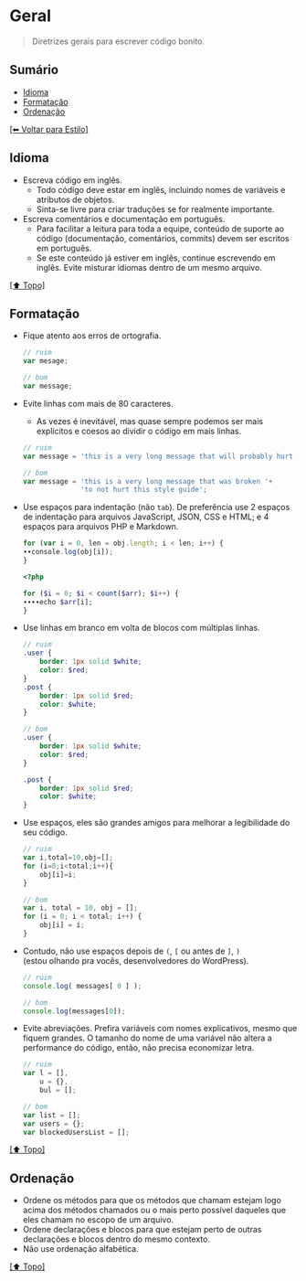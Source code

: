 # Geral

> Diretrizes gerais para escrever código bonito.

## Sumário

- [Idioma](#idioma)
- [Formatação](#formata%C3%A7%C3%A3o)
- [Ordenação](#ordena%C3%A7%C3%A3o)

[[⬅ Voltar para Estilo]](https://github.com/VictorOtavio/Guidelines/tree/master/estilo)

## Idioma

- Escreva código em inglês.
    - Todo código deve estar em inglês, incluindo nomes de variáveis e atributos de objetos.
    - Sinta-se livre para criar traduções se for realmente importante.
- Escreva comentários e documentação em português.
    - Para facilitar a leitura para toda a equipe, conteúdo de suporte ao código (documentação, comentários, commits) devem ser escritos em português.
    - Se este conteúdo já estiver em inglês, continue escrevendo em inglês. Evite misturar idiomas dentro de um mesmo arquivo.

[[⬆ Topo]](#sum%C3%A1rio)

## Formatação

- Fique atento aos erros de ortografia.

    ```javascript
    // ruim
    var mesage;

    // bom
    var message;
    ```

- Evite linhas com mais de 80 caracteres.
    - As vezes é inevitável, mas quase sempre podemos ser mais explícitos e coesos ao dividir o código em mais linhas.

    ```javascript
    // ruim
    var message = 'this is a very long message that will probably hurt this style guide so I can explain how to properly use it';

    // bom
    var message = 'this is a very long message that was broken '+
                  'to not hurt this style guide';
    ```

- Use espaços para indentação (não `tab`). De preferência use 2 espaços de indentação para arquivos JavaScript, JSON, CSS e HTML; e 4 espaços para arquivos PHP e Markdown.

    ```javascript
    for (var i = 0, len = obj.length; i < len; i++) {
    ∙∙console.log(obj[i]);
    }
    ```

    ```php
    <?php

    for ($i = 0; $i < count($arr); $i++) {
    ∙∙∙∙echo $arr[i];
    }
    ```

- Use linhas em branco em volta de blocos com múltiplas linhas.

    ```scss
    // ruim
    .user {
        border: 1px solid $white;
        color: $red;
    }
    .post {
        border: 1px solid $red;
        color: $white;
    }

    // bom
    .user {
        border: 1px solid $white;
        color: $red;
    }

    .post {
        border: 1px solid $red;
        color: $white;
    }
    ```

- Use espaços, eles são grandes amigos para melhorar a legibilidade do seu código.

    ```javascript
    // ruim
    var i,total=10,obj=[];
    for (i=0;i<total;i++){
        obj[i]=i;
    }

    // bom
    var i, total = 10, obj = [];
    for (i = 0; i < total; i++) {
        obj[i] = i;
    }
    ```

- Contudo, não use espaços depois de `(`, `[` ou antes de `]`, `)`  
(estou olhando pra vocês, desenvolvedores do WordPress).

    ```javascript
    // ruim
    console.log( messages[ 0 ] );

    // bom
    console.log(messages[0]);
    ```

- Evite abreviações. Prefira variáveis com nomes explicativos, mesmo que fiquem grandes. O tamanho do nome de uma variável não altera a performance do código, então, não precisa economizar letra.

    ```javascript
    // ruim
    var l = [],
        u = {},
        bul = [];

    // bom
    var list = [];
    var users = {};
    var blockedUsersList = [];
    ```

[[⬆ Topo]](#sum%C3%A1rio)

## Ordenação

- Ordene os métodos para que os métodos que chamam estejam logo acima dos métodos chamados ou o mais perto possível daqueles que eles chamam no escopo de um arquivo.
- Ordene declarações e blocos para que estejam perto de outras declarações e blocos dentro do mesmo contexto.
- Não use ordenação alfabética.

[[⬆ Topo]](#sum%C3%A1rio)
